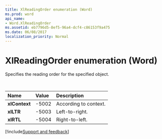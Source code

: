 ```yaml
---
title: XlReadingOrder enumeration (Word)
ms.prod: word
api_name:
- Word.XlReadingOrder
ms.assetid: eb7796d5-8ef5-96a4-dcf4-c86153f9a475
ms.date: 06/08/2017
localization_priority: Normal
---
```



# XlReadingOrder enumeration (Word)

Specifies the reading order for the specified object.

<br/>

|Name|Value|Description|
|:-----|:-----|:-----|
| **xlContext**|-5002|According to context.|
| **xlLTR**|-5003|Left-to-right.|
| **xlRTL**|-5004|Right-to-left.|



[!include[Support and feedback](~/includes/feedback-boilerplate.md)]